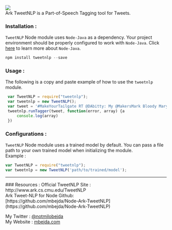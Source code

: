 ![](https://www.mbejda.com/content/images/2015/11/Noahs-ARK-1.jpg#cover)<br>
Ark TweetNLP is a Part-of-Speech Tagging tool for Tweets.

### Installation :
`TweetNLP` Node module uses `Node-Java` as a dependency. Your  project environment should be properly configured to work with `Node-Java`. Click [here](https://github.com/joeferner/node-java) to learn more about `Node-Java`.
```Javascript
npm install tweetnlp --save
```

### Usage :
 The following is a copy and paste example of how to use the `tweetnlp` module.
```Javascript
 var TweetNLP = require("tweetnlp");
 var tweetnlp = new TweetNLP();
 var tweet = '#MakeYourTailgate RT @DAbitty: My @MakersMark Bloody Mary in @Waterford Crystal.';
 tweetnlp.runTagger(tweet, function(error, array) {a
     console.log(array)
 })
```

### Configurations :
`TweetNLP` Node module uses a trained model by default. You can pass a file path to your own trained model when initializing the module.<br>
Example :
```Javascript
var TweetNLP = require("tweetnlp");
var tweetnlp = new TweetNLP('path/to/trained/model');
```
<hr>
### Resources :
Official TweetNLP Site :<br>
http://www.ark.cs.cmu.edu/TweetNLP<br>
Ark Tweet-NLP for Node Github:<br>
[https://github.com/mbejda/Node-Ark-TweetNLP](https://github.com/mbejda/Node-Ark-TweetNLP)<br>

My Twitter : [@notmilobejda](https://twitter.com/notmilobejda)<br>
My Website : [mbejda.com](mbejda.com)
